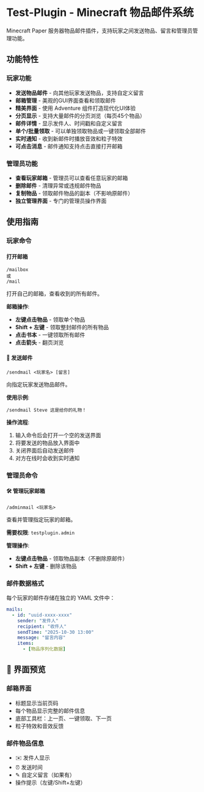 #  Test-Plugin - Minecraft 物品邮件系统

Minecraft Paper 服务器物品邮件插件，支持玩家之间发送物品、留言和管理员管理功能。

##  功能特性

###  玩家功能
-  **发送物品邮件** - 向其他玩家发送物品，支持自定义留言
-  **邮箱管理** - 美观的GUI界面查看和领取邮件
-  **精美界面** - 使用 Adventure 组件打造现代化UI体验
-  **分页显示** - 支持大量邮件的分页浏览（每页45个物品）
-  **邮件详情** - 显示发件人、时间戳和自定义留言
-  **单个/批量领取** - 可以单独领取物品或一键领取全部邮件
-  **实时通知** - 收到新邮件时播放音效和粒子特效
-  **可点击消息** - 邮件通知支持点击直接打开邮箱

###  管理员功能
-  **查看玩家邮箱** - 管理员可以查看任意玩家的邮箱
-  **删除邮件** - 清理异常或违规邮件物品
-  **复制物品** - 领取邮件物品的副本（不影响原邮件）
-  **独立管理界面** - 专门的管理员操作界面

##  使用指南

### 玩家命令

####  打开邮箱
```
/mailbox
或
/mail
```
打开自己的邮箱，查看收到的所有邮件。

**邮箱操作**:
- **左键点击物品** - 领取单个物品
- **Shift + 左键** - 领取整封邮件的所有物品
- **点击书本** - 一键领取所有邮件
- **点击箭头** - 翻页浏览

#### 📮 发送邮件
```
/sendmail <玩家名> [留言]
```
向指定玩家发送物品邮件。

**使用示例**:
```
/sendmail Steve 这是给你的礼物！
```

**操作流程**:
1. 输入命令后会打开一个空的发送界面
2. 将要发送的物品放入界面中
3. 关闭界面后自动发送邮件
4. 对方在线时会收到实时通知

### 管理员命令

#### 🛠️ 管理玩家邮箱
```
/adminmail <玩家名>
```
查看并管理指定玩家的邮箱。

**需要权限**: `testplugin.admin`

**管理操作**:
- **左键点击物品** - 领取物品副本（不删除原邮件）
- **Shift + 左键** - 删除该物品

### 邮件数据格式

每个玩家的邮件存储在独立的 YAML 文件中：

```yaml
mails:
  - id: "uuid-xxxx-xxxx"
    sender: "发件人"
    recipient: "收件人"
    sendTime: "2025-10-30 13:00"
    message: "留言内容"
    items:
      - [物品序列化数据]
```

## 🎨 界面预览

### 邮箱界面
- 标题显示当前页码
- 每个物品显示完整的邮件信息
- 底部工具栏：上一页、一键领取、下一页
- 粒子特效和音效反馈

### 邮件物品信息
- ✉️ 发件人显示
- ⏰ 发送时间
- ✎ 自定义留言（如果有）
- 操作提示（左键/Shift+左键）
